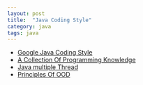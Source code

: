```yaml
---
layout: post
title:  "Java Coding Style"
category: java
tags: java
---
```


* [Google Java Coding Style][google_java_code_style]
* [A Collection Of Programming Knowledge ][Programming_Knowledge_Collection] 
* [Java multiple Thread][java_multi_thread]
* [Principles Of OOD][PrinciplesOfOod]
 
[google_java_code_style]: http://google-styleguide.googlecode.com/svn/trunk/javaguide.html
[google_java_checkstyle_config]: https://code.google.com/p/google-api-java-client/source/browse/checkstyle.xml

[java_multi_thread]: http://www.importnew.com/9994.html


[PrinciplesOfOod]: http://butunclebob.com/ArticleS.UncleBob.PrinciplesOfOod

[Programming_Knowledge_Collection]: http://www.iteye.com/magazines/130
